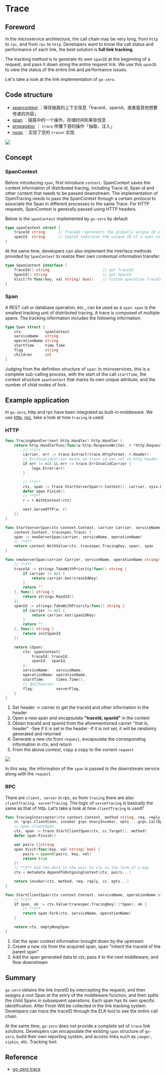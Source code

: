 # Trace


## Foreword

In the microservice architecture, the call chain may be very long, from `http` to `rpc`, and from `rpc` to `http`. Developers want to know the call status and performance of each link, the best solution is **full link tracking**.

The tracking method is to generate its own `spanID` at the beginning of a request, and pass it down along the entire request link. We use this `spanID` to view the status of the entire link and performance issues.

Let's take a look at the link implementation of `go-zero`.

## Code structure

- [spancontext](https://github.com/zeromicro/go-zero/blob/master/core/trace/spancontext.go) ：保存链路的上下文信息「traceid，spanid，或者是其他想要传递的内容」
- [span](https://github.com/zeromicro/go-zero/blob/master/core/trace/span.go) ：链路中的一个操作，存储时间和某些信息
- [propagator](https://github.com/zeromicro/go-zero/blob/master/core/trace/propagator.go) ： `trace` 传播下游的操作「抽取，注入」
- [noop](https://github.com/zeromicro/go-zero/blob/master/core/trace/noop.go) ：实现了空的 `tracer` 实现

![](https://static.gocn.vip/photo/2020/2f244477-4ed3-4ad1-8003-ff82cbe2f8a0.png?x-oss-process=image/resize,w_1920)

## Concept

### SpanContext

Before introducing `span`, first introduce `context`. SpanContext saves the context information of distributed tracing, including Trace id, Span id and other content that needs to be passed downstream. The implementation of OpenTracing needs to pass the SpanContext through a certain protocol to associate the Span in different processes to the same Trace. For HTTP requests, SpanContext is generally passed using HTTP headers.

Below is the `spanContext` implemented by `go-zero` by default

```go
type spanContext struct {
    traceId string      // TraceID represents the globally unique ID of tracer
    spanId  string      // SpanId indicates the unique ID of a span in a single trace, which is unique in the trace
}
```

At the same time, developers can also implement the interface methods provided by `SpanContext` to realize their own contextual information transfer:

```go
type SpanContext interface {
    TraceId() string                        // get TraceId
    SpanId() string                         // get SpanId
    Visit(fn func(key, val string) bool)    // Custom operation TraceId, SpanId
}
```

### Span

A REST call or database operation, etc., can be used as a `span`. `span` is the smallest tracking unit of distributed tracing. A trace is composed of multiple spans. The tracking information includes the following information:

```go
type Span struct {
    ctx           spanContext       
    serviceName   string           
    operationName string           
    startTime     time.Time         
    flag          string           
    children      int              
}
```

Judging from the definition structure of `span`: In microservices, this is a complete sub-calling process, with the start of the call `startTime`, the context structure `spanContext` that marks its own unique attribute, and the number of child nodes of fork.

## Example application

In `go-zero`, http and rpc have been integrated as built-in middleware. We use [http](https://github.com/zeromicro/go-zero/blob/master/rest/handler/tracinghandler.go), [rpc](https://github.com/zeromicro/go-zero/blob/master/zrpc/internal/clientinterceptors/tracinginterceptor.go), take a look at how `tracing` is used:

### HTTP

```go
func TracingHandler(next http.Handler) http.Handler {
    return http.HandlerFunc(func(w http.ResponseWriter, r *http.Request) {
        // **1**
        carrier, err := trace.Extract(trace.HttpFormat, r.Header)
        // ErrInvalidCarrier means no trace id was set in http header
        if err != nil && err != trace.ErrInvalidCarrier {
            logx.Error(err)
        }

        // **2**
        ctx, span := trace.StartServerSpan(r.Context(), carrier, sysx.Hostname(), r.RequestURI)
        defer span.Finish()
        // **5**
        r = r.WithContext(ctx)

        next.ServeHTTP(w, r)
    })
}

func StartServerSpan(ctx context.Context, carrier Carrier, serviceName, operationName string) (
    context.Context, tracespec.Trace) {
    span := newServerSpan(carrier, serviceName, operationName)
    // **4**
    return context.WithValue(ctx, tracespec.TracingKey, span), span
}

func newServerSpan(carrier Carrier, serviceName, operationName string) tracespec.Trace {
    // **3**
    traceId := stringx.TakeWithPriority(func() string {
        if carrier != nil {
            return carrier.Get(traceIdKey)
        }
        return ""
    }, func() string {
        return stringx.RandId()
    })
    spanId := stringx.TakeWithPriority(func() string {
        if carrier != nil {
            return carrier.Get(spanIdKey)
        }
        return ""
    }, func() string {
        return initSpanId
    })

    return &Span{
        ctx: spanContext{
            traceId: traceId,
            spanId:  spanId,
        },
        serviceName:   serviceName,
        operationName: operationName,
        startTime:     timex.Time(),
        // 标记为server
        flag:          serverFlag,
    }
}
```

1. Set header -> carrier to get the traceId and other information in the header
1. Open a new span and encapsulate **"traceId, spanId"** in the context
1. Obtain traceId and spanId from the aforementioned carrier "that is, header"
   -See if it is set in the header
   -If it is not set, it will be randomly generated and returned
1. Generate a new ctx from `request`, encapsulate the corresponding information in ctx, and return
1. From the above context, copy a copy to the current `request`

![](https://static.gocn.vip/photo/2020/a30daba2-ad12-477c-8ce5-131ef1cc3e76.png?x-oss-process=image/resize,w_1920)

In this way, the information of the `span` is passed to the downstream service along with the `request`.

### RPC

There are `client, server` in rpc, so from `tracing` there are also `clientTracing, serverTracing`. The logic of `serveTracing` is basically the same as that of http. Let’s take a look at how `clientTracing` is used?

```go
func TracingInterceptor(ctx context.Context, method string, req, reply interface{},
    cc *grpc.ClientConn, invoker grpc.UnaryInvoker, opts ...grpc.CallOption) error {
    // open clientSpan
    ctx, span := trace.StartClientSpan(ctx, cc.Target(), method)
    defer span.Finish()

    var pairs []string
    span.Visit(func(key, val string) bool {
        pairs = append(pairs, key, val)
        return true
    })
    // **3** Add the data in the pair to ctx in the form of a map
    ctx = metadata.AppendToOutgoingContext(ctx, pairs...)

    return invoker(ctx, method, req, reply, cc, opts...)
}

func StartClientSpan(ctx context.Context, serviceName, operationName string) (context.Context, tracespec.Trace) {
    // **1**
    if span, ok := ctx.Value(tracespec.TracingKey).(*Span); ok {
        // **2**
        return span.Fork(ctx, serviceName, operationName)
    }

    return ctx, emptyNoopSpan
}
```

1. Get the span context information brought down by the upstream
1. Create a new ctx from the acquired span, span "inherit the traceId of the parent span"
1. Add the span generated data to ctx, pass it to the next middleware, and flow downstream

## Summary

`go-zero` obtains the link traceID by intercepting the request, and then assigns a root Span at the entry of the middleware function, and then splits the child Spans in subsequent operations. Each span has its own specific identification. After Finsh Will be collected in the link tracking system. Developers can trace the traceID through the ELK tool to see the entire call chain.

At the same time, `go-zero` does not provide a complete set of `trace` link solutions. Developers can encapsulate the existing `span` structure of `go-zero`, build their own reporting system, and access links such as `jaeger, zipkin`, etc. Tracking tool.

## Reference

- [go-zero trace](https://github.com/zeromicro/go-zero/tree/master/core/trace)
